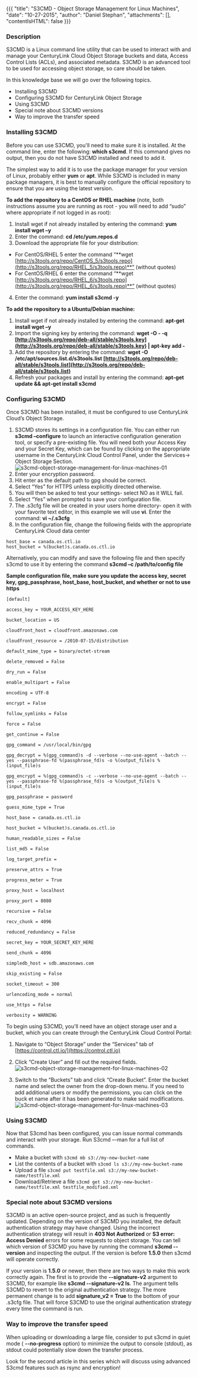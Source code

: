 {{{
  "title": "S3CMD - Object Storage Management for Linux Machines",
  "date": "10-27-2015",
  "author": "Daniel Stephan",
  "attachments": [],
  "contentIsHTML": false
}}}

### Description
S3CMD is a Linux command line utility that can be used to interact with and manage your CenturyLink Cloud Object Storage buckets and data, Access Control Lists (ACLs), and associated metadata. S3CMD is an advanced tool to be used for accessing object storage, so care should be taken.

In this knowledge base we will go over the following topics.

* Installing S3CMD
* Configuring S3CMD for CenturyLink Object Storage
* Using S3CMD
* Special note about S3CMD versions
* Way to improve the transfer speed


### Installing S3CMD
Before you can use S3CMD, you'll need to make sure it is installed. At the command line, enter the following: **which s3cmd**. If this command gives  no output, then you do not have S3CMD installed and need to add it.  

The simplest way to add it is to use the package manager for your version of Linux, probably either **yum** or **apt**. While S3CMD is included in many package managers, it is best to manually configure
  the official repository to ensure that you are using the latest version.

**To add the repository to a CentOS or RHEL machine** (note, both instructions assume you are running as root - you will need to add “sudo” where appropriate if not logged in as root):

1. Install wget if not already installed by entering the command: **yum install wget –y**
2. Enter the command: **cd /etc/yum.repos.d**
3. Download the appropriate file for your distribution:
  * For CentOS/RHEL 5 enter the command “**wget [http://s3tools.org/repo/CentOS_5/s3tools.repo](http://s3tools.org/repo/RHEL_5/s3tools.repo)**” (without quotes)
  * For CentOS/RHEL 6 enter the command “**wget [http://s3tools.org/repo/RHEL_6/s3tools.repo](http://s3tools.org/repo/RHEL_6/s3tools.repo)**” (without quotes)
4. Enter the command: **yum install s3cmd -y**

**To add the repository to a Ubuntu/Debian machine:**
1. Install wget if not already installed by entering the command: **apt-get install wget –y**  
2. Import the signing key by entering the command: **wget -O - -q [http://s3tools.org/repo/deb-all/stable/s3tools.key](http://s3tools.org/repo/deb-all/stable/s3tools.key) | apt-key add -**  
3. Add the repository by entering the command: **wget -O /etc/apt/sources.list.d/s3tools.list [http://s3tools.org/repo/deb-all/stable/s3tools.list](http://s3tools.org/repo/deb-all/stable/s3tools.list)**  
4. Refresh your packages and install by entering the command: **apt-get update && apt-get install s3cmd**  

### Configuring S3CMD
Once S3CMD has been installed, it must be configured to use CenturyLink Cloud’s Object Storage.

1. S3CMD stores its settings in a configuration file. You can either run **s3cmd –configure** to launch an interactive configuration generation tool, or specify a pre-existing file. You will need both your Access Key and
your Secret Key, which can be found by clicking on the appropriate username in the CenturyLink Cloud Control Panel, under the Services-> Object Storage Section.  
![s3cmd-object-storage-management-for-linux-machines-01](../images/s3cmd-object-storage-management-for-linux-machines-01.png)
2. Enter your encryption password.
3. Hit enter as the default path to gpg should be correct.
4. Select “Yes” for HTTPS unless explicitly directed otherwise.
5. You will then be asked to test your settings- select NO as it WILL fail.
6. Select “Yes” when prompted to save your configuration file.
7. The .s3cfg file will be created in your users home directory- open it with your favorite text editor, in this example we will use **vi**. Enter the command: **vi ~/.s3cfg**
8. In the configuration file, change the following fields with the appropriate CenturyLink Cloud data center
```
host_base = canada.os.ctl.io
host_bucket = %(bucket)s.canada.os.ctl.io
```
Alternatively, you can modify and save the following file and then specify s3cmd to use it by entering the command **s3cmd –c /path/to/config file**

**Sample configuration file, make sure you update the access key, secret key, gpg_passphrase, host_base, host_bucket, and whether or not to use https**
```
[default]

access_key = YOUR_ACCESS_KEY_HERE

bucket_location = US

cloudfront_host = cloudfront.amazonaws.com

cloudfront_resource = /2010-07-15/distribution

default_mime_type = binary/octet-stream

delete_removed = False

dry_run = False

enable_multipart = False

encoding = UTF-8

encrypt = False

follow_symlinks = False

force = False

get_continue = False

gpg_command = /usr/local/bin/gpg

gpg_decrypt = %(gpg_command)s -d --verbose --no-use-agent --batch --yes --passphrase-fd %(passphrase_fd)s -o %(output_file)s %(input_file)s

gpg_encrypt = %(gpg_command)s -c --verbose --no-use-agent --batch --yes --passphrase-fd %(passphrase_fd)s -o %(output_file)s %(input_file)s

gpg_passphrase = password

guess_mime_type = True

host_base = canada.os.ctl.io

host_bucket = %(bucket)s.canada.os.ctl.io

human_readable_sizes = False

list_md5 = False

log_target_prefix =

preserve_attrs = True

progress_meter = True

proxy_host = localhost

proxy_port = 8080

recursive = False

recv_chunk = 4096

reduced_redundancy = False

secret_key = YOUR_SECRET_KEY_HERE

send_chunk = 4096

simpledb_host = sdb.amazonaws.com

skip_existing = False

socket_timeout = 300

urlencoding_mode = normal

use_https = False

verbosity = WARNING
```

To begin using S3CMD, you'll need have an object storage user and a bucket, which you can create through the CenturyLink Cloud Control Portal:

1. Navigate to “Object Storage” under the “Services” tab of [https://control.ctl.io/](https://control.ctl.io)

2. Click “Create User” and fill out the required fields.  
![s3cmd-object-storage-management-for-linux-machines-02](../images/s3cmd-object-storage-management-for-linux-machines-02.png)

3. Switch to the “Buckets” tab and click “Create Bucket”. Enter the bucket name and select the owner from the drop-down menu. If you need to add additional users or modify the permissions, you can click on the buck et name after it has been generated to
make said modifications.  
![s3cmd-object-storage-management-for-linux-machines-03](../images/s3cmd-object-storage-management-for-linux-machines-03.png)

### Using S3CMD
Now that S3cmd has been configured, you can issue normal commands and interact with your storage. Run S3cmd –-man for a full list of commands.

* Make a bucket with `s3cmd mb s3://my-new-bucket-name`
* List the contents of a bucket with `s3cmd ls s3://my-new-bucket-name`
* Upload a file `s3cmd put testfile.xml s3://my-new-bucket-name/testfile.xml`
* Download/Retrieve a file `s3cmd get s3://my-new-bucket-name/testfile.xml testfile_modified.xml`

### Special note about S3CMD versions
S3CMD is an active open-source project, and as such is frequently updated. Depending on the version of S3CMD you installed, the default authentication strategy may have changed. Using the incorrect authentication strategy will result in **403 Not Authorized** or **S3 error: Access Denied** errors for some requests to object storage. You can tell which version of S3CMD you have by running the command **s3cmd --version** and inspecting the output. If the version is before **1.5.0** then s3cmd will operate correctly.

If your version is **1.5.0** or newer, then there are two ways to make this work correctly again. The first is to provide the **--signature-v2** argument to S3CMD, for example like **s3cmd --signature-v2 ls**. The argument tells S3CMD to revert to the original authentication strategy. The more permanent change is to add **signature_v2 = True** to the bottom of your .s3cfg file. That will force S3CMD to use the original authentication strategy every time the command is run.

### Way to improve the transfer speed
When uploading or downloading a large file, consider to put s3cmd in quiet mode ( **--no-progress** option) to minimize the output to console (stdout), as stdout could potentially slow down the transfer process.

Look for the second article in this series which will discuss using advanced S3cmd features such as rsync and encryption!
